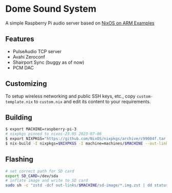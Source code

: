 # Dome Sound System
A simple Raspberry Pi audio server based on [NixOS on ARM Examples](https://github.com/cyber-murmel/NixOS-on-ARM-Examples)

## Features
- PulseAudio TCP server
- Avahi Zeroconf
- Shairport Sync (buggy as of now)
- PCM DAC

## Customizing
To setup wireless networking and public SSH keys, etc., copy `custom-template.nix` to `custom.nix` and edit its content to your requirements.

## Building
```bash
$ export MACHINE=raspberry-pi-3
# nixpkgs pinned to nixos-23.05 2023-07-06
$ export NIXPKGS="https://github.com/NixOS/nixpkgs/archive/c99004f.tar.gz"
$ nix-build -I nixpkgs=$NIXPKGS -I machine=machines/$MACHINE --out-link out-links/$MACHINE
```

## Flashing
```bash
# set correct path for SD card
export SD_CARD=/dev/sda
# inflate image and write to SD card
sudo sh -c "zstd -dcf out-links/$MACHINE/sd-image/*.img.zst | dd status=progress bs=64k iflag=fullblock oflag=direct of=$SD_CARD && sync && eject $SD_CARD"
```
